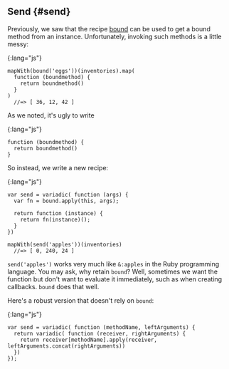 ## Send {#send}

Previously, we saw that the recipe [bound](#bound) can be used to get a bound method from an instance. Unfortunately, invoking such methods is a little messy:

{:lang="js"}
~~~~~~~~
mapWith(bound('eggs'))(inventories).map(
  function (boundmethod) {
    return boundmethod()
  }
)
  //=> [ 36, 12, 42 ]
~~~~~~~~

As we noted, it's ugly to write

{:lang="js"}
~~~~~~~~
function (boundmethod) {
  return boundmethod()
}
~~~~~~~~

So instead, we write a new recipe:

{:lang="js"}
~~~~~~~~
var send = variadic( function (args) {
  var fn = bound.apply(this, args);

  return function (instance) {
    return fn(instance)();
  }
})

mapWith(send('apples'))(inventories)
  //=> [ 0, 240, 24 ]
~~~~~~~~

`send('apples')` works very much like `&:apples` in the Ruby programming language. You may ask, why retain `bound`? Well, sometimes we want the function but don't want to evaluate it immediately, such as when creating callbacks. `bound` does that well.

Here's a robust version that doesn't rely on `bound`:

{:lang="js"}
~~~~~~~~
var send = variadic( function (methodName, leftArguments) {
  return variadic( function (receiver, rightArguments) {
    return receiver[methodName].apply(receiver, leftArguments.concat(rightArguments))
  })
});
~~~~~~~~
